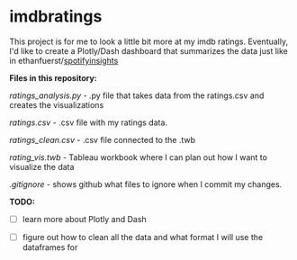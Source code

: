 # imdbratings

This project is for me to look a little bit more at my imdb ratings. Eventually, I'd like to create a Plotly/Dash dashboard that summarizes the data just like in ethanfuerst/[spotifyinsights](https://github.com/ethanfuerst/spotifyinsights)

**Files in this repository:**

*ratings_analysis.py* - .py file that takes data from the ratings.csv and creates the visualizations

*ratings.csv* - .csv file with my ratings data.

*ratings_clean.csv* - .csv file connected to the .twb

*rating_vis.twb* - Tableau workbook where I can plan out how I want to visualize the data

*.gitignore* - shows github what files to ignore when I commit my changes.

**TODO:**

- [ ] learn more about Plotly and Dash

- [ ] figure out how to clean all the data and what format I will use the dataframes for